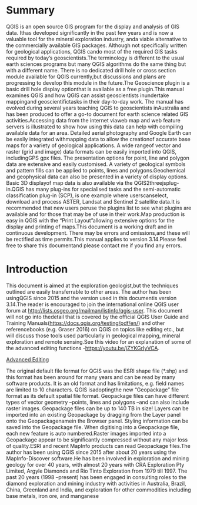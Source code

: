 
Summary
============

QGIS is an open source GIS program for the display and analysis of GIS data. Ithas developed significantly in the past few years and is now a valuable tool for the mineral exploration industry, anda viable alternative to the commercially available GIS packages. Although not specifically written for geological applications, QGIS cando most of the required GIS tasks required by today’s geoscientists.The terminology is different to the usual earth sciences programs but many QGIS algorithms do the same thing but with a different name. There is no dedicated drill hole or cross section module available for QGIS currently,but discussions and plans are progressing to develop this module in the future.The Geoscience plugin is a basic drill hole display optionthat is available as a free plugin.This manual examines QGIS and how QGIS can assist geoscientists inundertake mappingand geoscientifictasks in their day-to-day work. The manual has evolved during several years teaching QGIS to geoscientists inAustralia and has been produced to offer a go-to document for earth science related GIS activities.Accessing data from the internet viaweb map and web feature servers is illustrated to show how using this data can help with compiling available data for an area. Detailed aerial photography and Google Earth can be easily integrated withmapping data to allow the creationof accurate base maps for a variety of geological applications. A wide rangeof vector and raster (grid and image) data formats can be easily imported into QGIS, includingGPS gpx files. The presentation options for point, line and polygon data are extensive and easily customised. A variety of geological symbols and pattern fills can be applied to points, lines and polygons.Geochemical and geophysical data can also be presented in a variety of display options. Basic 3D displayof map data is also available via the QGIS2threejsplug-in.QGIS has many plug-ins for specialised tasks and the semi-automatic classification plug-in (SCP), is one example where userscanselect, download and process ASTER, Landsat and Sentinel 2 satellite data.It is recommended that new users peruse the plugins list to see what plugins are available and for those that may be of use in their work.Map production is easy in QGIS with the “Print Layout”allowing extensive options for the display and printing of maps.This document is a working draft and in continuous development. There may be errors and omissions,and these will be rectified as time permits.This manual applies to version 3.14.Please feel free to share this documentand please contact me if you find any errors.

Introduction
=============================

This document is aimed at the exploration geologist,but the techniques outlined are easily transferrable to other areas. The author has been usingQGIS since 2015 and the version used in this documentis version 3.14.The reader is encouraged to join the international online QGIS user forum at http://lists.osgeo.org/mailman/listinfo/qgis-user. This document will not go into thedetail that is covered by the official QGIS User Guide and Training Manuals(https://docs.qgis.org/testing/pdf/en/) and other referencebooks (e.g. Graser 2016) on QGIS on topics like editing etc., but will discuss those tools used particularly in geological mapping, mineral exploration and remote sensing.See this video for an explanation of some of the advanced editing functions -https://youtu.be/jZYKGrIyVCA.

[Advanced Editing](https://www.youtube.com/embed/jZYKGrIyVCA ':include :type=iframe width=100% height=400px')

The original default file format for QGIS was the ESRI shape file (*.shp) and this format has been around for many years and can be read by many software products. It is an old format and has limitations, e.g. field names are limited to 10 characters. QGIS isadoptingthe new “Geopackage” file format as its default spatial file format. Geopackage files can have different types of vector geometry –points, lines and polygons –and can also include raster images. Geopackage files can be up to 140 TB in size! Layers can be imported into an existing Geopackage by dragging from the Layer panel onto the Geopackagenamein the Browser panel. Styling information can be saved into the Geopackage file. When digitising into a Geopackage file, each new feature is auto numbered.Raster images imported into a Geopackage appear to be significantly compressed without any major loss of quality.ESRI and recent MapInfo products can read Geopackage files.The author has been using QGIS since 2015 after about 20 years using the MapInfo-Discover software.He has been involved in exploration and mining geology for over 40 years, with almost 20 years with CRA Exploration Pty Limited, Argyle Diamonds and Rio Tinto Exploration from 1979 till 1997. The past 20 years (1998 –present) has been engaged in consulting roles to the diamond exploration and mining industry with activities in Australia, Brazil, China, Greenland and India, and exploration for other commodities including base metals, iron ore, and manganese

